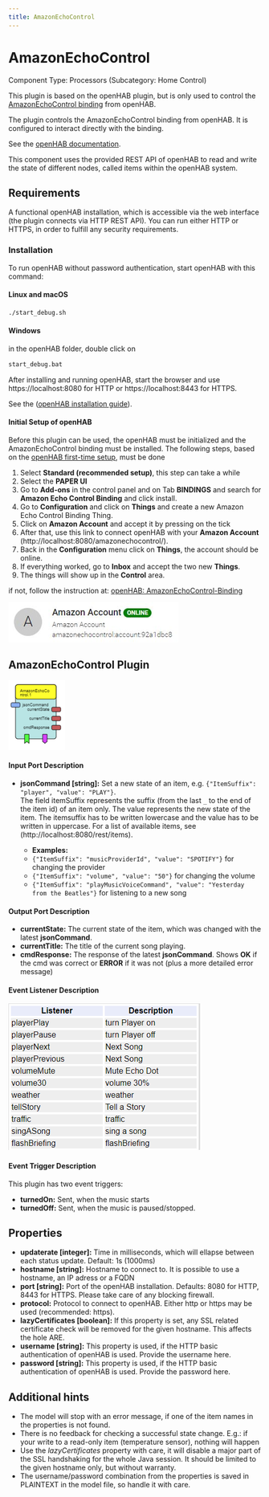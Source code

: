 ```yaml
---
title: AmazonEchoControl
---
```


# AmazonEchoControl

Component Type: Processors (Subcategory: Home Control)

This plugin is based on the openHAB plugin, but is only used to control the [AmazonEchoControl binding][5] from openHAB.

The plugin controls the AmazonEchoControl binding from openHAB.
It is configured to interact directly with the binding. 

See the [openHAB documentation][1].

This component uses the provided REST API of openHAB to read and write the state of different nodes, called items within the openHAB system.


## Requirements

A functional openHAB installation, 
which is accessible via the web interface (the plugin connects via HTTP REST API). 
You can run either HTTP or HTTPS, in order to fulfill any security requirements. 

### Installation

To run openHAB without password authentication, start openHAB with this command:

#### Linux and macOS  

```sh
./start_debug.sh
``` 

#### Windows

in the openHAB folder, double click on 

```cmd
start_debug.bat
```

After installing and running openHAB, start the browser and use https://localhost:8080 for HTTP or https://localhost:8443 for HTTPS.

See the ([openHAB installation guide][3]).

#### Initial Setup of openHAB

Before this plugin can be used, the openHAB must be initialized and the AmazonEchoControl binding must be installed. The following steps, based on the [openHAB first-time setup][4], must be done

1. Select **Standard (recommended setup)**, this step can take a while
2. Select the **PAPER UI**
3. Go to **Add-ons** in the control panel and on Tab **BINDINGS** and search for **Amazon Echo Control Binding** and click install.
4. Go to **Configuration** and click on **Things** and create a new Amazon Echo Control Binding Thing.
5. Click on **Amazon Account** and accept it by pressing on the tick
6. After that, use this link to connect openHAB with your **Amazon Account** (http://localhost:8080/amazonechocontrol/).
7. Back in the **Configuration** menu click on **Things**, the account should be online.
8. If everything worked, go to **Inbox** and accept the two new **Things**.
9. The things will show up in the **Control** area.

if not, follow the instruction at: [openHAB: AmazonEchoControl-Binding][5]
 

![Screenshot: Amazon Account Online](img/amazonaccount.JPG "Screenshot: Amazon Account Online")

## AmazonEchoControl Plugin

![Screenshot: AmazonEchoControl Plugin](img/amazonechocontrolplugin.PNG "Screenshot: AmazonEchoControl Plugin")

#### Input Port Description

*   **jsonCommand \[string\]:** Set a new state of an item, e.g. ```{"ItemSuffix": "player", "value": "PLAY"}```.  
The field itemSuffix represents the suffix (from the last ```_``` to the end of the item id) of an item only. The value represents the new state of the item. The itemsuffix has to be written lowercase and the value has to be written in uppercase. For a list of available items, see (http://localhost:8080/rest/items).
    
    * **Examples:**
    * ```{"ItemSuffix": "musicProviderId", "value": "SPOTIFY"}``` for changing the provider
    * ```{"ItemSuffix": "volume", "value": "50"}``` for changing the volume
    * ```{"ItemSuffix": "playMusicVoiceCommand", "value": "Yesterday from the Beatles"}``` for listening to a new song


#### Output Port Description

*   **currentState:** The current state of the item, which was changed with the latest **jsonCommand**.
*   **currentTitle:** The title of the current song playing.
*   **cmdResponse:** The response of the latest **jsonCommand**. Shows **OK** if the cmd was correct or **ERROR** if it was not (plus a more detailed error message)


#### Event Listener Description

![Screenshot: List of Eventlistener names and their meaning. The listener names are playerPlay, playerPause, playerNext, playerPrevious, volumeMute, volume30, weather, tellStory, traffic, singASong, flashBriefing](img/amazonechocontrol_eventlistener.PNG "Screenshot: AmazonEchoControl Eventlistener")

#### Event Trigger Description

This plugin has two event triggers:

* **turnedOn:** Sent, when the music starts
* **turnedOff:** Sent, when the music is paused/stopped.

## Properties

*   **updaterate \[integer\]:** Time in milliseconds, which will ellapse between each status update. Default: 1s (1000ms)
*   **hostname \[string\]:** Hostname to connect to. It is possible to use a hostname, an IP adress or a FQDN
*   **port \[string\]:** Port of the openHAB installation. Defaults: 8080 for HTTP, 8443 for HTTPS. Please take care of any blocking firewall.
*   **protocol:** Protocol to connect to openHAB. Either http or https may be used (recommended: https).
*   **lazyCertificates \[boolean\]:** If this property is set, any SSL related certificate check will be removed for the given hostname. This affects the hole ARE.
*   **username \[string\]:** This property is used, if the HTTP basic authentication of openHAB is used. Provide the username here.
*   **password \[string\]:** This property is used, if the HTTP basic authentication of openHAB is used. Provide the password here.

## Additional hints

*   The model will stop with an error message, if one of the item names in the properties is not found.
*   There is no feedback for checking a successful state change. E.g.: if your write to a read-only item (temperature sensor), nothing will happen
*   Use the _lazyCertificates_ property with care, it will disable a major part of the SSL handshaking for the whole Java session. It should be limited to the given hostname only, but without warranty.
*   The username/password combination from the properties is saved in PLAINTEXT in the model file, so handle it with care.

[1]: https://www.openhab.org/docs/
[2]: https://github.com/openhab/openhab/wiki
[3]: https://www.openhab.org/docs/installation/
[4]: https://www.openhab.org/docs/tutorial/1sttimesetup.html
[5]: https://www.openhab.org/addons/bindings/amazonechocontrol/